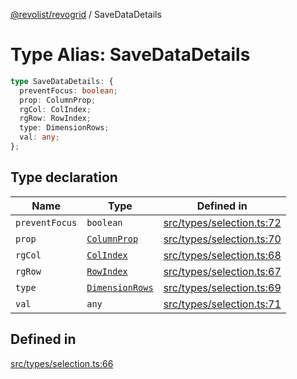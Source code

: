 [@revolist/revogrid](README.md) / SaveDataDetails

# Type Alias: SaveDataDetails

```ts
type SaveDataDetails: {
  preventFocus: boolean;
  prop: ColumnProp;
  rgCol: ColIndex;
  rgRow: RowIndex;
  type: DimensionRows;
  val: any;
};
```

## Type declaration

| Name | Type | Defined in |
| ------ | ------ | ------ |
| `preventFocus` | `boolean` | [src/types/selection.ts:72](https://github.com/revolist/revogrid/blob/1ac09c9216d3d9dcf169b93db55034b60bfdcc8e/src/types/selection.ts#L72) |
| `prop` | [`ColumnProp`](TypeAlias.ColumnProp.md) | [src/types/selection.ts:70](https://github.com/revolist/revogrid/blob/1ac09c9216d3d9dcf169b93db55034b60bfdcc8e/src/types/selection.ts#L70) |
| `rgCol` | [`ColIndex`](TypeAlias.ColIndex.md) | [src/types/selection.ts:68](https://github.com/revolist/revogrid/blob/1ac09c9216d3d9dcf169b93db55034b60bfdcc8e/src/types/selection.ts#L68) |
| `rgRow` | [`RowIndex`](TypeAlias.RowIndex.md) | [src/types/selection.ts:67](https://github.com/revolist/revogrid/blob/1ac09c9216d3d9dcf169b93db55034b60bfdcc8e/src/types/selection.ts#L67) |
| `type` | [`DimensionRows`](TypeAlias.DimensionRows.md) | [src/types/selection.ts:69](https://github.com/revolist/revogrid/blob/1ac09c9216d3d9dcf169b93db55034b60bfdcc8e/src/types/selection.ts#L69) |
| `val` | `any` | [src/types/selection.ts:71](https://github.com/revolist/revogrid/blob/1ac09c9216d3d9dcf169b93db55034b60bfdcc8e/src/types/selection.ts#L71) |

## Defined in

[src/types/selection.ts:66](https://github.com/revolist/revogrid/blob/1ac09c9216d3d9dcf169b93db55034b60bfdcc8e/src/types/selection.ts#L66)
